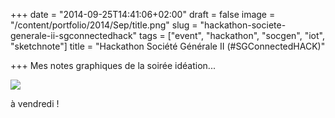 +++
date = "2014-09-25T14:41:06+02:00"
draft = false
image = "/content/portfolio/2014/Sep/title.png"
slug = "hackathon-societe-generale-ii-sgconnectedhack"
tags = ["event", "hackathon", "socgen", "iot", "sketchnote"]
title = "Hackathon Société Générale II (#SGConnectedHACK)"

+++
Mes notes graphiques de la soirée idéation...

![](images/2014/Sep/Hackathon-sg-2-vjeantet.jpg)


à vendredi !